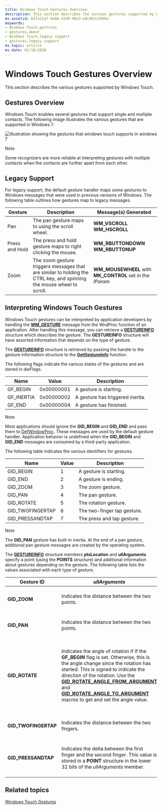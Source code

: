 ```yaml
---
title: Windows Touch Gestures Overview
description: This section describes the various gestures supported by Windows Touch.
ms.assetid: b2fa11a7-9abb-4149-96e3-e8c663c29d4a
keywords:
- Windows Touch,gestures
- gestures,about
- Windows Touch,legacy support
- gestures,legacy support
ms.topic: article
ms.date: 02/18/2020
---
```


# Windows Touch Gestures Overview

This section describes the various gestures supported by Windows Touch.

## Gestures Overview

Windows Touch enables several gestures that support single and multiple contacts. The following image illustrates the various gestures that are supported in Windows 7.

![illustration showing the gestures that windows touch supports in windows 7](images/gestures.png)

> [!Note]  
> Some recognizers are more reliable at interpreting gestures with multiple contacts when the contacts are further apart from each other.

## Legacy Support

For legacy support, the default gesture handler maps some gestures to Windows messages that were used in previous versions of Windows. The following table outlines how gestures map to legacy messages.

| Gesture        | Description  | Message(s) Generated              |
|----------------|----------------------------------------------------------------------------------------------------------------------|-------------------------------------------------------------|
| Pan            | The pan gesture maps to using the scroll wheel.                  | **WM_VSCROLL**<br/> **WM_HSCROLL**<br/>       |
| Press and Hold | The press and hold gesture maps to right clicking the mouse.     | **WM_RBUTTONDOWN**<br/> **WM_RBUTTONUP**<br/> |
| Zoom           | The zoom gesture triggers messages that are similar to holding the CTRL key, and spinning the mouse wheel to scroll. | **WM_MOUSEWHEEL** with **MK_CONTROL** set in the *lParam* |

## Interpreting Windows Touch Gestures

Windows Touch gestures can be interpreted by application developers by handling the [**WM_GESTURE**](wm-gesture.md) message from the WndProc function of an application. After handling this message, you can retrieve a [**GESTUREINFO**](/windows/win32/api/winuser/ns-winuser-gestureinfo) structure which describes the gesture. The **GESTUREINFO** structure will have assorted information that depends on the type of gesture.

The [**GESTUREINFO**](/windows/win32/api/winuser/ns-winuser-gestureinfo) structure is retrieved by passing the handle to the gesture information structure to the [**GetGestureInfo**](/windows/desktop/api/winuser/nf-winuser-getgestureinfo) function.

The following flags indicate the various states of the gestures and are stored in *dwFlags*. 

| Name        | Value      | Description                      |
|-------------|------------|----------------------------------|
| GF_BEGIN   | 0x00000001 | A gesture is starting.           |
| GF_INERTIA | 0x00000002 | A gesture has triggered inertia. |
| GF_END     | 0x00000004 | A gesture has finished.          |

> [!Note]  
> Most applications should ignore the **GID_BEGIN** and **GID_END** and pass them to [DefWindowProc](https://go.microsoft.com/fwlink/p/?linkid=136637). These messages are used by the default gesture handler. Application behavior is undefined when the **GID_BEGIN** and **GID_END** messages are consumed by a third-party application.

The following table indicates the various identifiers for gestures. 

| Name              | Value | Description                 |
|-------------------|-------|-----------------------------|
| GID_BEGIN        | 1     | A gesture is starting.      |
| GID_END          | 2     | A gesture is ending.        |
| GID_ZOOM         | 3     | The zoom gesture.           |
| GID_PAN          | 4     | The pan gesture.            |
| GID_ROTATE       | 5     | The rotation gesture.       |
| GID_TWOFINGERTAP | 6     | The two-finger tap gesture. |
| GID_PRESSANDTAP  | 7     | The press and tap gesture.  |

> [!Note]  
> The **GID_PAN** gesture has built-in inertia. At the end of a pan gesture, additional pan gesture messages are created by the operating system.

The [**GESTUREINFO**](/windows/win32/api/winuser/ns-winuser-gestureinfo) structure members **ptsLocation** and **ullArguments** specify a point (using the **POINTS** structure) and additional information about gestures depending on the gesture. The following table lists the values associated with each type of gesture.

| Gesture ID            | *ullArguments*                  | *ptsLocation*                       |
|-----------------------|-------------------------------------------------------------------------------------------------------------------------------------------------------------------------------------------------------------------------------------------------------------------------------------------------------------------------------------------------------------------------------------------------------------|-------------------------------------------------------------------------------------------------------------------|
| **GID_ZOOM**         | Indicates the distance between the two points.            | Indicates the center of the zoom.   |
| **GID_PAN**          | Indicates the distance between the two points.            | Indicates the current position of the pan.                    |
| **GID_ROTATE**       | Indicates the angle of rotation if If the **GF_BEGIN** flag is set. Otherwise, this is the angle change since the rotation has started. This is signed to indicate the direction of the rotation. Use the [**GID_ROTATE_ANGLE_FROM_ARGUMENT**](/windows/desktop/api/winuser/nf-winuser-gid_rotate_angle_from_argument) and [**GID_ROTATE_ANGLE_TO_ARGUMENT**](/windows/desktop/api/winuser/nf-winuser-gid_rotate_angle_to_argument) macros to get and set the angle value. | This indicates the center of the rotation which is the stationary point that the target object is rotated around. |
| **GID_TWOFINGERTAP** | Indicates the distance between the two fingers.           | Indicates the center of the two fingers.                      |
| **GID_PRESSANDTAP**  | Indicates the delta between the first finger and the second finger. This value is stored in a **POINT** structure in the lower 32 bits of the *ullArguments* member.                        | Indicates the position that the first finger comes down on.   |

## Related topics

[Windows Touch Gestures](guide-multi-touch-gestures.md)
